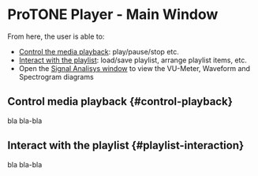 # **ProTONE Player - Main Window**

From here, the user is able to:
- [Control the media playback](#control-playback): play/pause/stop etc.
- [Interact with the playlist](#playlist-interaction): load/save playlist, arrange playlist items, etc.
- Open the [Signal Analisys window](api/wiki/protone/4.0/OPMedia.ProTONE/SignalAnalisysFrame.md) to view the VU-Meter, Waveform and Spectrogram diagrams

## **Control media playback** {#control-playback}

bla bla-bla

## **Interact with the playlist** {#playlist-interaction}

bla bla-bla
